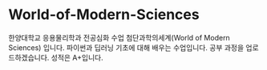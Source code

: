 # World-of-Modern-Sciences
한양대학교 응용물리학과 전공심화 수업 첨단과학의세계(World of Modern Sciences) 입니다. 
파이썬과 딥러닝 기초에 대해 배우는 수업입니다.
공부 과정을 업로드하겠습니다.
성적은 A+입니다.

